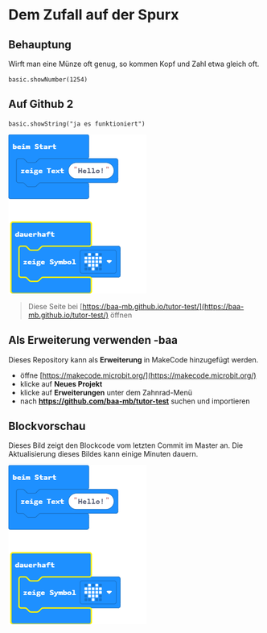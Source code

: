 # Dem Zufall auf der Spurx
## Behauptung
Wirft man eine Münze oft genug, so kommen Kopf und Zahl etwa gleich oft.  
```blocks
basic.showNumber(1254)
```
## Auf Github 2
```blocks
basic.showString("ja es funktioniert")
```


![Eine gerenderte Ansicht der Blöcke](https://github.com/baa-mb/tutor-test/raw/master/.github/makecode/blocks.png)

> Diese Seite bei [https://baa-mb.github.io/tutor-test/](https://baa-mb.github.io/tutor-test/) öffnen

## Als Erweiterung verwenden -baa

Dieses Repository kann als **Erweiterung** in MakeCode hinzugefügt werden.

* öffne [https://makecode.microbit.org/](https://makecode.microbit.org/)
* klicke auf **Neues Projekt**
* klicke auf **Erweiterungen** unter dem Zahnrad-Menü
* nach **https://github.com/baa-mb/tutor-test** suchen und importieren


## Blockvorschau

Dieses Bild zeigt den Blockcode vom letzten Commit im Master an.
Die Aktualisierung dieses Bildes kann einige Minuten dauern.

![Eine gerenderte Ansicht der Blöcke](https://github.com/baa-mb/tutor-test/raw/master/.github/makecode/blocks.png)
<script>
makeCodeRender(“{{ site.makecode.home_url }}”, “{{ site.github.owner_name }}/{{ site.github.repository_name }}”);
</script>
<!--stackedit_data:
eyJoaXN0b3J5IjpbNTM2OTY2NDg2LDEyNzk1NDc5ODgsLTIwOD
YyNzQxOTAsMTU4NDY3MjQ5NCwtMTc5OTUwMTg4MCw5MDc5MDYx
NTRdfQ==
-->